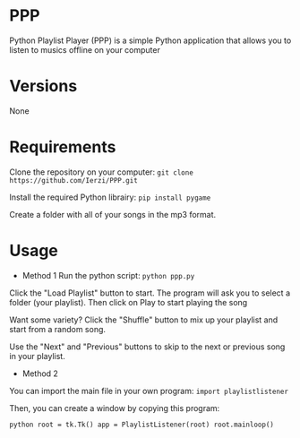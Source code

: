 # PPP
Python Playlist Player (PPP) is a simple Python application that allows you to listen to musics offline on your computer
# Versions

None

# Requirements

Clone the repository on your computer:
`git clone https://github.com/Ierzi/PPP.git`

Install the required Python librairy:
`pip install pygame`

Create a folder with all of your songs in the mp3 format.

# Usage

* Method 1
Run the python script:
`python ppp.py`

Click the "Load Playlist" button to start. The program will ask you to select a folder (your playlist).
Then click on Play to start playing the song

Want some variety? Click the "Shuffle" button to mix up your playlist and start from a random song.

Use the "Next" and "Previous" buttons to skip to the next or previous song in your playlist.

* Method 2

You can import the main file in your own program: `import playlistlistener`

Then, you can create a window by copying this program:

`python
root = tk.Tk()
app = PlaylistListener(root)
root.mainloop()
`
